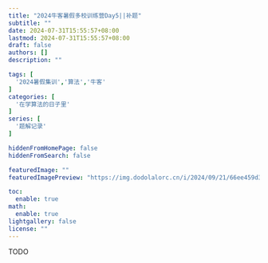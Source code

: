 ```yaml
---
title: "2024牛客暑假多校训练营Day5||补题"
subtitle: ""
date: 2024-07-31T15:55:57+08:00
lastmod: 2024-07-31T15:55:57+08:00
draft: false
authors: []
description: ""

tags: [
  '2024暑假集训','算法','牛客'
]
categories: [
  '在学算法的日子里'
]
series: [
  '题解记录'
]

hiddenFromHomePage: false
hiddenFromSearch: false

featuredImage: ""
featuredImagePreview: "https://img.dodolalorc.cn/i/2024/09/21/66ee459d33192.png"

toc:
  enable: true
math:
  enable: true
lightgallery: false
license: ""
---
```


<!--more-->

TODO